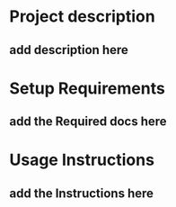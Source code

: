 # Project description
## add description here

# Setup Requirements
## add the Required docs here

# Usage Instructions
## add the Instructions here
